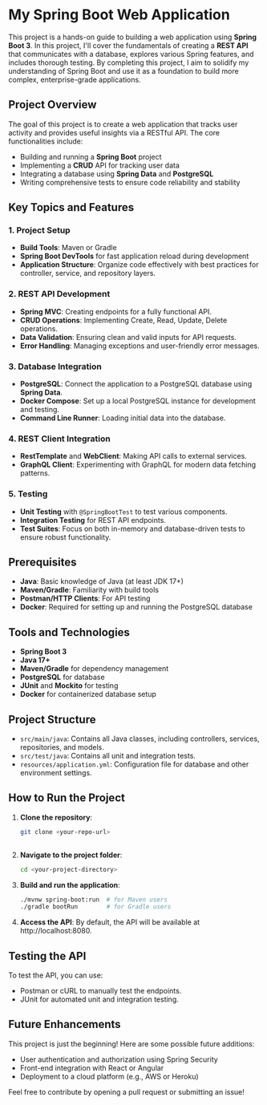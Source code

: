 # My Spring Boot Web Application

This project is a hands-on guide to building a web application using **Spring Boot 3**. In this project, I'll cover the fundamentals of creating a **REST API** that communicates with a database, explores various Spring features, and includes thorough testing. By completing this project, I aim to solidify my understanding of Spring Boot and use it as a foundation to build more complex, enterprise-grade applications.

## Project Overview

The goal of this project is to create a web application that tracks user activity and provides useful insights via a RESTful API. The core functionalities include:

- Building and running a **Spring Boot** project
- Implementing a **CRUD** API for tracking user data
- Integrating a database using **Spring Data** and **PostgreSQL**
- Writing comprehensive tests to ensure code reliability and stability

## Key Topics and Features

### 1. Project Setup
- **Build Tools**: Maven or Gradle
- **Spring Boot DevTools** for fast application reload during development
- **Application Structure**: Organize code effectively with best practices for controller, service, and repository layers.

### 2. REST API Development
- **Spring MVC**: Creating endpoints for a fully functional API.
- **CRUD Operations**: Implementing Create, Read, Update, Delete operations.
- **Data Validation**: Ensuring clean and valid inputs for API requests.
- **Error Handling**: Managing exceptions and user-friendly error messages.

### 3. Database Integration
- **PostgreSQL**: Connect the application to a PostgreSQL database using **Spring Data**.
- **Docker Compose**: Set up a local PostgreSQL instance for development and testing.
- **Command Line Runner**: Loading initial data into the database.

### 4. REST Client Integration
- **RestTemplate** and **WebClient**: Making API calls to external services.
- **GraphQL Client**: Experimenting with GraphQL for modern data fetching patterns.

### 5. Testing
- **Unit Testing** with `@SpringBootTest` to test various components.
- **Integration Testing** for REST API endpoints.
- **Test Suites**: Focus on both in-memory and database-driven tests to ensure robust functionality.

## Prerequisites

- **Java**: Basic knowledge of Java (at least JDK 17+)
- **Maven/Gradle**: Familiarity with build tools
- **Postman/HTTP Clients**: For API testing
- **Docker**: Required for setting up and running the PostgreSQL database

## Tools and Technologies

- **Spring Boot 3**
- **Java 17+**
- **Maven/Gradle** for dependency management
- **PostgreSQL** for database
- **JUnit** and **Mockito** for testing
- **Docker** for containerized database setup

## Project Structure

- `src/main/java`: Contains all Java classes, including controllers, services, repositories, and models.
- `src/test/java`: Contains all unit and integration tests.
- `resources/application.yml`: Configuration file for database and other environment settings.

## How to Run the Project

1. **Clone the repository**: 
   ```bash
   git clone <your-repo-url>
  
2. **Navigate to the project folder**: 
   ```bash
   cd <your-project-directory>
3. **Build and run the application**:
	```bash
    ./mvnw spring-boot:run	# for Maven users
    ./gradle bootRun        # for Gradle users
4. **Access the API**:
By default, the API will be available at http://localhost:8080.

## Testing the API
To test the API, you can use:

- Postman or cURL to manually test the endpoints.
- JUnit for automated unit and integration testing.

## Future Enhancements
This project is just the beginning! Here are some possible future additions:

- User authentication and authorization using Spring Security
- Front-end integration with React or Angular
- Deployment to a cloud platform (e.g., AWS or Heroku)


Feel free to contribute by opening a pull request or submitting an issue!
   
